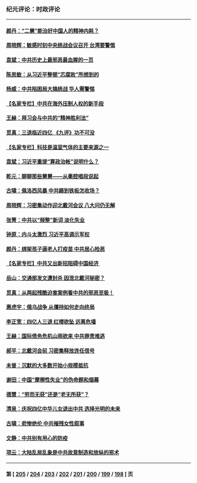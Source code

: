 ### 纪元评论：时政评论
---
#### [颜丹：“二舅”能治好中国人的精神内耗？](../../pages/nsc1025/n13794111.md) 
#### [周晓辉：敏感时刻中央统战会议召开 台湾要警惕](../../pages/nsc1025/n13793404.md) 
#### [袁斌：中共历史上最邪恶最血腥的一页](../../pages/nsc1025/n13793834.md) 
#### [陈思敏：从习近平整顿“芯腐败”所想到的](../../pages/nsc1025/n13793789.md) 
#### [杨威：中共陷困局大搞统战 华人需警惕](../../pages/nsc1025/n13793590.md) 
#### [【名家专栏】中共在海外压制人权的新手段](../../pages/nsc1025/n13793240.md) 
#### [王赫：拜习会与中共的“精神胜利法”](../../pages/nsc1025/n13793087.md) 
#### [觅真：三退临近四亿 《九评》功不可没](../../pages/nsc1025/n13793064.md) 
#### [【名家专栏】科技是温室气体的主要来源之一](../../pages/nsc1025/n13792454.md) 
#### [袁斌：习近平重提“算政治帐”说明什么？](../../pages/nsc1025/n13792617.md) 
#### [乾元：聊聊那些舅舅——从秦腔唱段说起](../../pages/nsc1025/n13792508.md) 
#### [古啸：佩洛西风暴 中共踢到铁板怎收场？](../../pages/nsc1025/n13792475.md) 
#### [周晓辉：习密集动作迎北戴河会议 八大问仍无解](../../pages/nsc1025/n13792393.md) 
#### [张菁：中共以“频整”新词 淡化失业](../../pages/nsc1025/n13792377.md) 
#### [钟原：内斗太激烈 习近平高调示军权](../../pages/nsc1025/n13792094.md) 
#### [颜丹：绑架孩子逼老人打疫苗 中共居心险恶](../../pages/nsc1025/n13792339.md) 
#### [【名家专栏】中共又出新招阻碍中国经济 ](../../pages/nsc1025/n13791726.md) 
#### [岳山：交通部发文遭封杀 因泄北戴河秘密？](../../pages/nsc1025/n13792157.md) 
#### [觅真：从两起残酷迫害案例看中共的邪恶至极！](../../pages/nsc1025/n13792156.md) 
#### [惠虎宇：俄乌战争 从僵持如何走向终局](../../pages/nsc1025/n13792139.md) 
#### [李正宽：四亿人三退 红楼欲坠 远离危墙](../../pages/nsc1025/n13792087.md) 
#### [王赫：国际债务危机山雨欲来 中共罪责难逃](../../pages/nsc1025/n13792048.md) 
#### [郝平：北戴河会前 习密集释放连任信号](../../pages/nsc1025/n13792012.md) 
#### [未普：沉默的大多数开始小规模抵抗](../../pages/nsc1025/n13791538.md) 
#### [谢田：中国“摩擦性失业”的伪命题和烟幕](../../pages/nsc1025/n13791273.md) 
#### [德慧：“劳而无获”还是“老无所获”？](../../pages/nsc1025/n13791440.md) 
#### [清泉：庆祝四亿中华儿女退出中共 选择光明的未来](../../pages/nsc1025/n13791433.md) 
#### [古啸：悲惨绝伦 中共摧残女性叙事](../../pages/nsc1025/n13791297.md) 
#### [文静：中共别有用心的防疫](../../pages/nsc1025/n13791378.md) 
#### [项云：大陆乱局乱象是中共故意制造和放纵的邪术](../../pages/nsc1025/n13791370.md) 

---
#### 第 [ [205](./205.md) / [204](./204.md) / [203](./203.md) / [202](./202.md) / [201](./201.md) / [200](./200.md) / [199](./199.md) / [198](./198.md) ] 页
